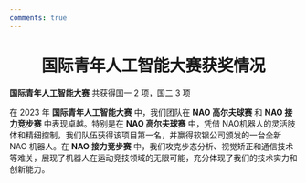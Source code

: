 ```yaml
---
comments: true
---
```


# <center>国际青年人工智能大赛获奖情况</center>  

**国际青年人工智能大赛** 共获得国一 2 项，国二 3 项

在 2023 年 **国际青年人工智能大赛** 中，我们团队在 **NAO 高尔夫球赛** 和 **NAO 接力竞步赛** 中表现卓越。特别是在 **NAO 高尔夫球赛** 中，凭借 NAO机器人的灵活肢体和精细控制，我们队伍获得该项目第一名，并赢得软银公司颁发的一台全新 NAO 机器人。在 **NAO 接力竞步赛** 中，我们攻克步态分析、视觉矫正和通信技术等难关，展现了机器人在运动竞技领域的无限可能，充分体现了我们的技术实力和创新能力。
